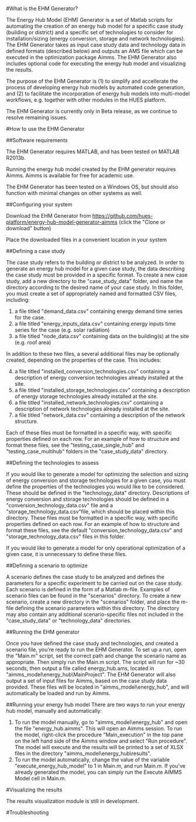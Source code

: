#What is the EHM Generator?

The Energy Hub Model (EHM) Generator is a set of Matlab scripts for automating the creation of an energy hub model for a specific case study (building or district) and a specific set of technologies to consider for installation/sizing (energy conversion, storage and network technologies).  The EHM Generator takes as input case study data and technology data in defined formats (described below) and outputs an AMS file which can be executed in the optimization package Aimms.  The EHM Generator also includes optional code for executing the energy hub model and visualizing the results.

The purpose of the EHM Generator is (1) to simplify and accellerate the process of developing energy hub models by automated code generation, and (2) to facilitate the incorporation of energy hub models into multi-model workflows, e.g. together with other modules in the HUES platform.

The EHM Generator is currently only in Beta release, as we continue to resolve remaining issues.

#How to use the EHM Generator

##Software requirements

The EHM Generator requires MATLAB, and has been tested on MATLAB R2013b.  

Running the energy hub model created by the EHM generator requires Aimms.  Aimms is available for free for academic use.

The EHM Generator has been tested on a Windows OS, but should also function with minimal changes on other systems as well.

##Configuring your system

Download the EHM Generator from https://github.com/hues-platform/energy-hub-model-generator-aimms (click the "Clone or download" button)

Place the downloaded files in a convenient location in your system

##Defining a case study

The case study refers to the building or district to be analyzed. In order to generate an energy hub model for a given case study, the data describing the case study must be provided in a specific format. To create a new case study, add a new directory to the "case_study_data" folder, and name the directory according to the desired name of your case study.  In this folder, you must create a set of appropriately named and formatted CSV files, including:

1. a file titled "demand_data.csv" containing energy demand time series for the case.
2. a file titled "energy_inputs_data.csv" containing energy inputs time series for the case (e.g. solar radiation)
3. a file titled "node_data.csv" containing data on the building(s) at the site (e.g. roof area)

In addition to these two files, a several additional files may be optionally created, depending on the properties of the case.  This includes:

4. a file titled "installed_conversion_technologies.csv" containing a description of energy conversion technologies already installed at the site.
5. a file titled "installed_storage_technologies.csv" containing a description of energy storage technologies already installed at the site.
6. a file titled "installed_network_technologies.csv" containing a description of network technologies already installed at the site.
7. a file titled "network_data.csv" containing a description of the network structure.

Each of these files must be formatted in a specific way, with specific properties defined on each row.  For an example of how to structure and format these files, see the "testing_case_single_hub" and "testing_case_multihub" folders in the "case_study_data" directory.

##Defining the technologies to assess

If you would like to generate a model for optimizing the selection and sizing of energy conversion and storage technologies for a given case, you must define the properties of the technologies you would like to be considered. These should be defined in the "technology_data" directory.  Descriptions of energy conversion and storage technologies should be defined in a "conversion_technology_data.csv" file and a "storage_technology_data.csv"file, which should be placed within this directory. These files must be formatted in a specific way, with specific properties defined on each row.  For an example of how to structure and format these files, see the default "conversion_technology_data.csv" and "storage_technology_data.csv" files in this folder.

If you would like to generate a model for only operational optimization of a given case, it is unnecessary to define these files.

##Defining a scenario to optimize

A scenario defines the case study to be analyzed and defines the parameters for a specific experiment to be carried out on the case study.  Each scenario is defined in the form of a Matlab m-file. Examples of scenario files can be found in the "scenarios" directory.  To create a new scenario, create a new directory in the "scenarios" folder, and place the m-file defining the scenario parameters within this directory.  The directory may also contain any additional scenario-specific files not included in the "case_study_data" or "technology_data" directories.

##Running the EHM generator

Once you have defined the case study and technologies, and created a scenario file, you're ready to run the EHM Generator.  To set up a run, open the "Main.m" script, set the correct path and change the scenario name as appropriate.  Then simply run the Main.m script.  The script will run for ~30 seconds, then output a file called energy_hub.ams, located in "aimms_model\energy_hub\MainProject". The EHM Generator will also output a set of input files for Aimms, based on the case study data provided.  These files will be located in "aimms_model\energy_hub", and will automatically be loaded and run by Aimms. 

##Running your energy hub model
There are two ways to run your energy hub model, manually and automatically:

1. To run the model manually, go to "aimms_model\energy_hub" and open the file "energy_hub.aimms".  This will open an Aimms session. To run the model, right-click the procedure "Main_execution" in the top pane on the left hand side of the Aimms window and select "Run procedure".  The model will execute and the results will be printed to a set of XLSX files in the directory "aimms_model\energy_hub\results".
2. To run the model automatically, change the value of the variable "execute_energy_hub_model" to 1 in Main.m, and run Main.m.  If you've already generated the model, you can simply run the Execute AIMMS Model cell in Main.m.

#Visualizing the results

The results visualization module is still in development.

#Troubleshooting

